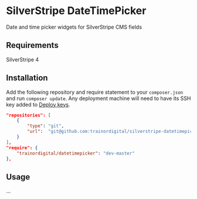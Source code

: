 # SilverStripe DateTimePicker

Date and time picker widgets for SilverStripe CMS fields

## Requirements

SilverStripe 4

## Installation

Add the following repository and require statement to your `composer.json` and run `composer update`. Any deployment machine will need to have its SSH key added to [Deploy keys](https://github.com/trainordigital/silverstripe-datetimepicker/settings/keys).

```json
"repositories": [
    {
        "type": "git",
        "url":  "git@github.com:trainordigital/silverstripe-datetimepicker.git"
    }
],
"require": {
    "trainordigital/datetimepicker": "dev-master"
},
```

## Usage

...

